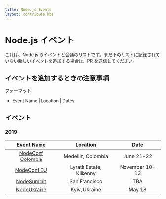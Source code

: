 ```yaml
---
title: Node.js Events
layout: contribute.hbs
---
```


# Node.js イベント

これは、Node.js のイベントと会議のリストです。まだ下のリストに記録されていない新しいイベントを追加する場合は、PR を送信してください。

## イベントを追加するときの注意事項

フォーマット

- Event Name | Location | Dates

## イベント

### 2019

|                     Event Name                     |        Location         |      Date      |
| :------------------------------------------------: | :---------------------: | :------------: |
| [NodeConf Colombia](https://colombia.nodeconf.com) |   Medellin, Colombia    |   June 21-22   |
|  [NodeConf EU](https://www.nodeconf.eu/2019.html)  | Lyrath Estate, Kilkenny | November 10-13 |
|      [NodeSummit](https://www.nodesummit.com)      |      San Francisco      |      TBA       |
|      [NodeUkraine](https://nodeukraine.org.ua)     |      Kyiv, Ukraine      |     May 18     |
